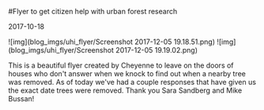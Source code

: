 #Flyer to get citizen help with urban forest research

2017-10-18

 ![img](blog_imgs/uhi_flyer/Screenshot 2017-12-05 19.18.51.png)  ![img](blog_imgs/uhi_flyer/Screenshot 2017-12-05 19.19.02.png)

This is a beautiful flyer created by Cheyenne to leave on the doors of houses who don't answer when we knock to find out when a nearby tree was removed. As of today we've had a couple responses that have given us the exact date trees were removed. Thank you Sara Sandberg and Mike Bussan!
